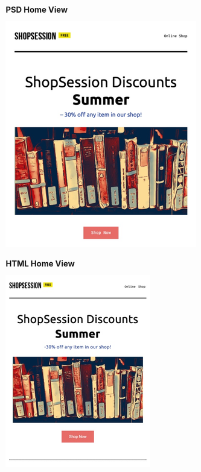 ## PSD Home View
![psdHomeView](images/psdhome.jpeg)

## HTML Home View
![homePageView](images/home.jpeg)